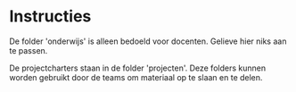 # Instructies

De folder 'onderwijs' is alleen bedoeld voor docenten. Gelieve hier niks aan te passen.

De projectcharters staan in de folder 'projecten'. Deze folders kunnen worden gebruikt door de teams om materiaal op te slaan en te delen.
